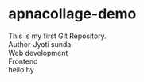 # apnacollage-demo
This is my first Git Repository.
<br>
Author-Jyoti sunda
<br>
Web development
<br>
Frontend
<br>
hello hy

